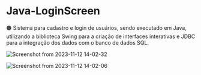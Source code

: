 # Java-LoginScreen
🟠 Sistema para cadastro e login de usuários, sendo executado em Java, utilizando a biblioteca Swing para a criação de interfaces interativas e JDBC para a integração dos dados com o banco de dados SQL.

![Screenshot from 2023-11-12 14-02-32](https://github.com/DiegoMoraes-Coding/Java-LoginScreen/assets/100736024/358edd16-f951-48ca-ba48-f8de97524af1)

![Screenshot from 2023-11-12 14-02-06](https://github.com/DiegoMoraes-Coding/Java-LoginScreen/assets/100736024/5ccbc83e-53fe-4e12-ac1f-ea96066b6aa5)
